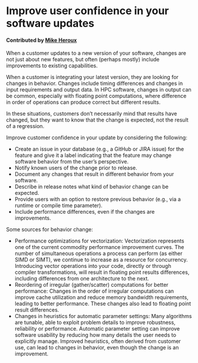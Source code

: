 # Improve user confidence in your software updates

#### Contributed by [Mike Heroux](http://www.sandia.gov/~maherou/ "Mike Heroux Homepage")

When a customer updates to a new version of your software, changes are not just about new features, but often (perhaps mostly) include improvements to existing capabilities.

When a customer is integrating your latest version, they are looking for changes in behavior.  Changes include timing differences and changes in input requirements and output data.  In HPC software, changes in output can be common, especially with floating point computations, where difference in order of operations can produce correct but different results.

In these situations, customers don’t necessarily mind that results have changed, but they want to know that the change is expected, not the result of a regression.

Improve customer confidence in your update by considering the following:
- Create an issue in your database (e.g., a GitHub or JIRA issue) for the feature and give it a label indicating that the feature may change software behavior from the user’s perspective.
- Notify known users of the change prior to release.
- Document any changes that result in different behavior from your software.
- Describe in release notes what kind of behavior change can be expected.
- Provide users with an option to restore previous behavior (e.g., via a runtime or compile time parameter).
- Include performance differences, even if the changes are improvements.

Some sources for behavior change:
- Performance optimizations for vectorization: Vectorization represents one of the current commodity performance improvement curves.  The number of simultaneous operations a process can perform (as either SIMD or SIMT), we continue to increase as a resource for concurrency.  Introducing vector operations into your code, directly or through compiler transformations, will result in floating point results differences, including differences from one architecture to the next.
- Reordering of irregular (gather/scatter) computations for better performance:  Changes in the order of irregular computations can improve cache utilization and reduce memory bandwidth requirements, leading to better performance.  These changes also lead to floating point result differences.
- Changes in heuristics for automatic parameter settings:  Many algorithms are tunable, able to exploit problem details to improve robustness, reliability or performance.  Automatic parameter setting can improve software usability by reducing how many details the user needs to explicitly manage.  Improved heuristics, often derived from customer use, can lead to changes in behavior, even though the change is an improvement.

<!--- 
Categories: reliability
Topics: testing
Tags: reliability, reproducibility, robustness, ATPESC, HPC
Level: 2
Prerequisites: WhatIsCseSwTesting.md, HowToImproveTestingForCseSw.md, WhatIsOnlineLearning.md
Aggregate: Base: SwTestingTutorials.md
Aggregate: Section2
--->
